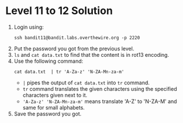 # Level 11 to 12 Solution

1. Login using:
    ```
    ssh bandit11@bandit.labs.overthewire.org -p 2220
    ```
2. Put the password you got from the previous level.
3. `ls` and `cat data.txt` to find that the content is in rot13 encoding.
4. Use the following command:
    ```
    cat data.txt  | tr 'A-Za-z' 'N-ZA-Mn-za-m'
    ```
    * `|` pipes the output of `cat data.txt` into `tr` command. 
    * `tr` command translates the given characters using the specified characters given next to it.
    * `'A-Za-z' 'N-ZA-Mn-za-m'` means translate 'A-Z' to 'N-ZA-M' and same for small alphabets.
5. Save the password you got.